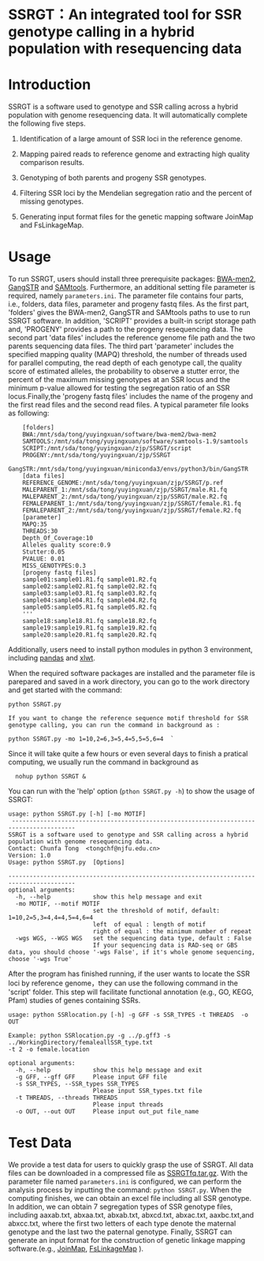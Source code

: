 # **SSRGT**：An integrated tool for SSR **genotype calling** **in a hybrid population with resequencing data**
# Introduction
SSRGT is a software used to genotype and SSR calling across a hybrid population with genome resequencing data. It will automatically complete the following five steps.

1. Identification of a large amount of SSR loci in the reference genome.

2. Mapping paired reads to reference genome and extracting high quality comparison results.

3. Genotyping of both parents and progeny SSR genotypes.

4. Filtering SSR loci by the Mendelian segregation ratio and the percent of missing genotypes.

5. Generating input format files for the genetic mapping software JoinMap and FsLinkageMap.

# Usage
To run SSRGT, users should install three prerequisite packages: [BWA-men2](https://github.com/bwa-mem2/bwa-mem2), [GangSTR](https://github.com/gymreklab/GangSTR)  and [SAMtools](http://samtools.sourceforge.net/).  Furthermore, an additional setting file parameter is required, namely `parameters.ini`. The parameter file contains four parts, i.e., folders, data files, parameter and progeny fastq files. As the first part, 'folders' gives the BWA-men2, GangSTR and SAMtools paths to use to run SSRGT software. In addition, 'SCRIPT' provides a built-in script storage path and, 'PROGENY' provides a path to the progeny resequencing data. The second part 'data files' includes the reference genome file path and the two parents sequencing data files. The third part 'parameter' includes the specified mapping quality (MAPQ) threshold, the number of threads used for parallel computing, the read depth of each genotype call, the quality score of estimated alleles, the probability to observe a stutter error, the percent of the maximum missing genotypes at an SSR locus and the minimum p-value allowed for testing the segregation ratio of an SSR locus.Finally,the 'progeny fastq files' includes the name of the progeny and the first read files and the second read files.  A typical parameter file looks as following:

        [folders]  
        BWA:/mnt/sda/tong/yuyingxuan/software/bwa-mem2/bwa-mem2
        SAMTOOLS:/mnt/sda/tong/yuyingxuan/software/samtools-1.9/samtools
        SCRIPT:/mnt/sda/tong/yuyingxuan/zjp/SSRGT/script
        PROGENY:/mnt/sda/tong/yuyingxuan/zjp/SSRGT
        GangSTR:/mnt/sda/tong/yuyingxuan/miniconda3/envs/python3/bin/GangSTR
        [data files]  
        REFERENCE_GENOME:/mnt/sda/tong/yuyingxuan/zjp/SSRGT/p.ref
        MALEPARENT_1:/mnt/sda/tong/yuyingxuan/zjp/SSRGT/male.R1.fq
        MALEPARENT_2:/mnt/sda/tong/yuyingxuan/zjp/SSRGT/male.R2.fq
        FEMALEPARENT_1:/mnt/sda/tong/yuyingxuan/zjp/SSRGT/female.R1.fq
        FEMALEPARENT_2:/mnt/sda/tong/yuyingxuan/zjp/SSRGT/female.R2.fq
        [parameter]  
        MAPQ:35
        THREADS:30
        Depth_Of_Coverage:10
        Alleles quality score:0.9
        Stutter:0.05
        PVALUE: 0.01
        MISS_GENOTYPES:0.3
        [progeny fastq files]
        sample01:sample01.R1.fq sample01.R2.fq
        sample02:sample02.R1.fq sample02.R2.fq
        sample03:sample03.R1.fq sample03.R2.fq
        sample04:sample04.R1.fq sample04.R2.fq
        sample05:sample05.R1.fq sample05.R2.fq
        '''
        sample18:sample18.R1.fq sample18.R2.fq
        sample19:sample19.R1.fq sample19.R2.fq
        sample20:sample20.R1.fq sample20.R2.fq
 

Additionally, users need to install python modules in python 3 environment, including [pandas](https://github.com/pandas-dev/pandas) and [xlwt](https://github.com/python-excel/xlwt).

  When the required software packages are installed and the parameter file is parepared and saved in a work directory, you can go to the work directory and get started with the command:  
 ```
 python SSRGT.py
 
 If you want to change the reference sequence motif threshold for SSR genotype calling, you can run the command in background as :
  
 python SSRGT.py -mo 1=10,2=6,3=5,4=5,5=5,6=4  `
 ```

 Since it will take quite a few hours or even several days to finish a pratical computing, we usually run the command in background as  
```
  nohup python SSRGT &
```


  You can run with the 'help' option (`pthon SSRGT.py -h`) to show the usage of SSRGT:

    usage: python SSRGT.py [-h] [-mo MOTIF]
     ----------------------------------------------------------------------------------------
    SSRGT is a software used to genotype and SSR calling across a hybrid population with genome resequencing data.
    Contact: Chunfa Tong  <tongchf@njfu.edu.cn>
    Version: 1.0
    Usage: python SSRGT.py  [Options]
    
    -----------------------------------------------------------------------------------------
    optional arguments:
      -h, --help            show this help message and exit
      -mo MOTIF, --motif MOTIF
                            set the threshold of motif, default: 1=10,2=5,3=4,4=4,5=4,6=4
                            left  of equal : length of motif
                            right of equal : the minimum number of repeat
      -wgs WGS, --WGS WGS   set the sequencing data type, default : False
                            If your sequencing data is RAD-seq or GBS data, you should choose '-wgs False', if it's whole genome sequencing, choose '-wgs True'

After the program has finished running, if the user wants to locate the SSR loci by reference genome，they can use the following command  in the 'script' folder. This step will facilitate functional annotation (e.g., GO, KEGG, Pfam) studies of genes containing SSRs.

```
usage: python SSRlocation.py [-h] -g GFF -s SSR_TYPES -t THREADS  -o OUT

Example: python SSRlocation.py -g ../p.gff3 -s ../WorkingDirectory/femaleallSSR_type.txt 
-t 2 -o female.location

optional arguments:
  -h, --help            show this help message and exit
  -g GFF, --gff GFF     Please input GFF file
  -s SSR_TYPES, --SSR_types SSR_TYPES
                        Please input SSR_types.txt file
  -t THREADS, --threads THREADS
                        Please input threads
  -o OUT, --out OUT     Please input out_put file_name

```

# Test Data

We provide a test data for users to quickly grasp the use of SSRGT. All data files can be downloaded in a compressed file as [SSRGTfq.tar.gz](https://figshare.com/articles/dataset/SSRGT_fq_tar_gz/15094539). With the parameter file named `parameters.ini` is configured, we can perform the analysis process by inputting the command: `python SSRGT.py`. When the computing finishes, we can obtain an excel file including all SSR genotype.  In addition, we can obtain 7 segregation types of SSR genotype files, including aaxab.txt,  abxaa.txt, abxab.txt, abxcd.txt, abxac.txt,  aaxbc.txt,and abxcc.txt, where the first two letters of each type denote the maternal genotype and the last two the paternal genotype. Finally, SSRGT can generate an input format for the construction of genetic linkage mapping software.(e.g., [JoinMap](https://www.kyazma.nl/index.php/JoinMap/), [FsLinkageMap](https://link.springer.com/article/10.1007/s11295-010-0281-2) ). 






